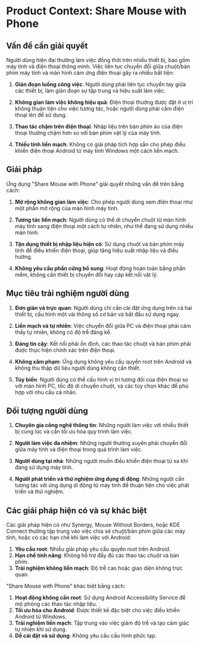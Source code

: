 # Product Context: Share Mouse with Phone

## Vấn đề cần giải quyết

Người dùng hiện đại thường làm việc đồng thời trên nhiều thiết bị, bao gồm máy tính và điện thoại thông minh. Việc liên tục chuyển đổi giữa chuột/bàn phím máy tính và màn hình cảm ứng điện thoại gây ra nhiều bất tiện:

1. **Gián đoạn luồng công việc**: Người dùng phải liên tục chuyển tay giữa các thiết bị, làm gián đoạn sự tập trung và hiệu suất làm việc.

2. **Không gian làm việc không hiệu quả**: Điện thoại thường được đặt ở vị trí không thuận tiện cho việc tương tác, hoặc người dùng phải cầm điện thoại lên để sử dụng.

3. **Thao tác chậm trên điện thoại**: Nhập liệu trên bàn phím ảo của điện thoại thường chậm hơn so với bàn phím vật lý của máy tính.

4. **Thiếu tính liền mạch**: Không có giải pháp tích hợp sẵn cho phép điều khiển điện thoại Android từ máy tính Windows một cách liền mạch.

## Giải pháp

Ứng dụng "Share Mouse with Phone" giải quyết những vấn đề trên bằng cách:

1. **Mở rộng không gian làm việc**: Cho phép người dùng xem điện thoại như một phần mở rộng của màn hình máy tính.

2. **Tương tác liền mạch**: Người dùng có thể di chuyển chuột từ màn hình máy tính sang điện thoại một cách tự nhiên, như thể đang sử dụng nhiều màn hình.

3. **Tận dụng thiết bị nhập liệu hiện có**: Sử dụng chuột và bàn phím máy tính để điều khiển điện thoại, giúp tăng hiệu suất nhập liệu và điều hướng.

4. **Không yêu cầu phần cứng bổ sung**: Hoạt động hoàn toàn bằng phần mềm, không cần thiết bị chuyển đổi hay cáp kết nối vật lý.

## Mục tiêu trải nghiệm người dùng

1. **Đơn giản và trực quan**: Người dùng chỉ cần cài đặt ứng dụng trên cả hai thiết bị, cấu hình một vài thông số cơ bản và bắt đầu sử dụng ngay.

2. **Liền mạch và tự nhiên**: Việc chuyển đổi giữa PC và điện thoại phải cảm thấy tự nhiên, không có độ trễ đáng kể.

3. **Đáng tin cậy**: Kết nối phải ổn định, các thao tác chuột và bàn phím phải được thực hiện chính xác trên điện thoại.

4. **Không xâm phạm**: Ứng dụng không yêu cầu quyền root trên Android và không thu thập dữ liệu người dùng không cần thiết.

5. **Tùy biến**: Người dùng có thể cấu hình vị trí tương đối của điện thoại so với màn hình PC, tốc độ di chuyển chuột, và các tùy chọn khác để phù hợp với nhu cầu cá nhân.

## Đối tượng người dùng

1. **Chuyên gia công nghệ thông tin**: Những người làm việc với nhiều thiết bị cùng lúc và cần tối ưu hóa quy trình làm việc.

2. **Người làm việc đa nhiệm**: Những người thường xuyên phải chuyển đổi giữa máy tính và điện thoại trong quá trình làm việc.

3. **Người dùng tại nhà**: Những người muốn điều khiển điện thoại từ xa khi đang sử dụng máy tính.

4. **Người phát triển và thử nghiệm ứng dụng di động**: Những người cần tương tác với ứng dụng di động từ máy tính để thuận tiện cho việc phát triển và thử nghiệm.

## Các giải pháp hiện có và sự khác biệt

Các giải pháp hiện có như Synergy, Mouse Without Borders, hoặc KDE Connect thường tập trung vào việc chia sẻ chuột/bàn phím giữa các máy tính, hoặc có các hạn chế khi làm việc với Android:

1. **Yêu cầu root**: Nhiều giải pháp yêu cầu quyền root trên Android.
2. **Hạn chế tính năng**: Không hỗ trợ đầy đủ các thao tác chuột và bàn phím.
3. **Trải nghiệm không liền mạch**: Độ trễ cao hoặc giao diện không trực quan.

"Share Mouse with Phone" khác biệt bằng cách:

1. **Hoạt động không cần root**: Sử dụng Android Accessibility Service để mô phỏng các thao tác nhập liệu.
2. **Tối ưu hóa cho Android**: Được thiết kế đặc biệt cho việc điều khiển Android từ Windows.
3. **Trải nghiệm liền mạch**: Tập trung vào việc giảm độ trễ và tạo cảm giác tự nhiên khi sử dụng.
4. **Dễ cài đặt và sử dụng**: Không yêu cầu cấu hình phức tạp.